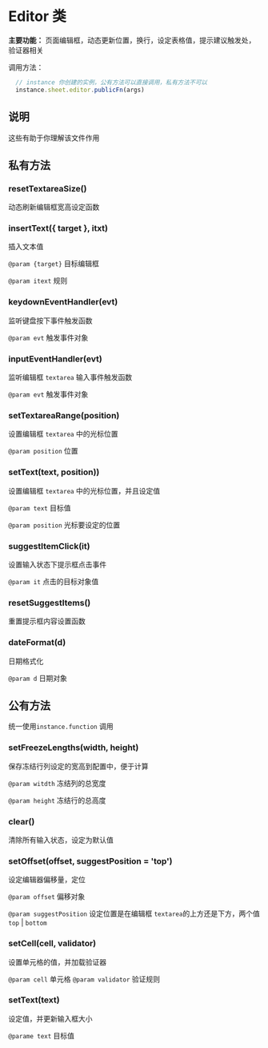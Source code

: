 # Editor 类

**主要功能：** 页面编辑框，动态更新位置，换行，设定表格值，提示建议触发处，验证器相关

调用方法：

```js
  // instance 你创建的实例，公有方法可以直接调用，私有方法不可以
  instance.sheet.editor.publicFn(args)
```

## 说明

这些有助于你理解该文件作用

## 私有方法

### resetTextareaSize()

动态刷新编辑框宽高设定函数

### insertText({ target }, itxt)

插入文本值

`@param {target}` 目标编辑框

`@param itext` 规则

### keydownEventHandler(evt)

监听键盘按下事件触发函数

`@param evt` 触发事件对象

### inputEventHandler(evt)

监听编辑框 `textarea` 输入事件触发函数

`@param evt` 触发事件对象

### setTextareaRange(position)

设置编辑框 `textarea` 中的光标位置

`@param position` 位置

### setText(text, position))

设置编辑框 `textarea` 中的光标位置，并且设定值

`@param text` 目标值

`@param position` 光标要设定的位置

### suggestItemClick(it)

设置输入状态下提示框点击事件

`@param it` 点击的目标对象值

### resetSuggestItems()

重置提示框内容设置函数

### dateFormat(d)

日期格式化

`@param d` 日期对象

## 公有方法

统一使用`instance.function` 调用

### setFreezeLengths(width, height)

保存冻结行列设定的宽高到配置中，便于计算

`@param witdth` 冻结列的总宽度

`@param height` 冻结行的总高度

### clear()

清除所有输入状态，设定为默认值

### setOffset(offset, suggestPosition = 'top')

设定编辑器偏移量，定位

`@param offset` 偏移对象

`@param suggestPosition` 设定位置是在编辑框 `textarea`的上方还是下方，两个值 `top` | `bottom`

### setCell(cell, validator)

设置单元格的值，并加载验证器

`@param cell` 单元格
`@param validator` 验证规则

### setText(text)

设定值，并更新输入框大小

`@parame text` 目标值
